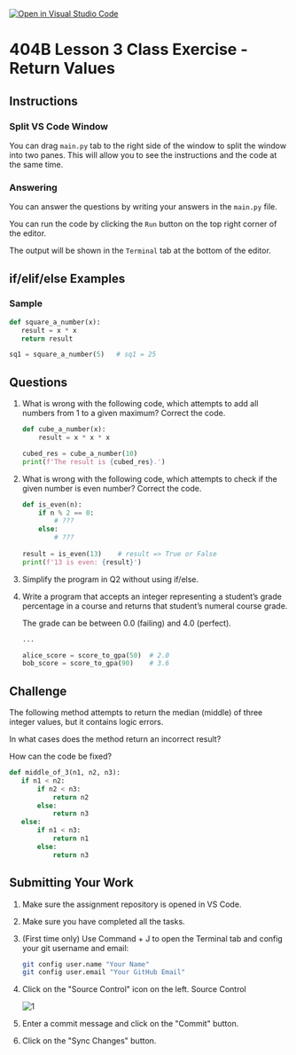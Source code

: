 [![Open in Visual Studio Code](https://classroom.github.com/assets/open-in-vscode-718a45dd9cf7e7f842a935f5ebbe5719a5e09af4491e668f4dbf3b35d5cca122.svg)](https://classroom.github.com/online_ide?assignment_repo_id=14012731&assignment_repo_type=AssignmentRepo)
# 404B Lesson 3 Class Exercise - Return Values

## Instructions

### Split VS Code Window

You can drag `main.py` tab to the right side of the window to split the window into two panes. This will allow you to see the instructions and the code at the same time.

### Answering

You can answer the questions by writing your answers in the `main.py` file.

You can run the code by clicking the `Run` button on the top right corner of the editor.

The output will be shown in the `Terminal` tab at the bottom of the editor.

## if/elif/else Examples

### Sample

```python
def square_a_number(x):
   result = x * x
   return result

sq1 = square_a_number(5)   # sq1 = 25
```

## Questions

1. What is wrong with the following code, which attempts to add all numbers from 1 to a given maximum? Correct the code.

   ```python
   def cube_a_number(x):
       result = x * x * x

   cubed_res = cube_a_number(10)
   print(f'The result is {cubed_res}.')
   ```

2. What is wrong with the following code, which attempts to check if the given number is even number? Correct the code.

   ```python
   def is_even(n):
       if n % 2 == 0:
           # ???
       else:
           # ???
    
   result = is_even(13)    # result => True or False
   print(f'13 is even: {result}')
   ```

3. Simplify the program in Q2 without using if/else.

4. Write a program that accepts an integer representing a student’s grade percentage in a course and returns that student’s numeral course grade.
  
   The grade can be between 0.0 (failing) and 4.0 (perfect).

   ```python
   ...
   
   alice_score = score_to_gpa(50)  # 2.0
   bob_score = score_to_gpa(90)    # 3.6
   ```

## Challenge

The following method attempts to return the median (middle) of three integer values, but it contains logic errors.

In what cases does the method return an incorrect result?

How can the code be fixed?

```python
def middle_of_3(n1, n2, n3):
   if n1 < n2:
       if n2 < n3:
           return n2
       else:
           return n3
   else:
       if n1 < n3:
           return n1
       else:
           return n3
```

## Submitting Your Work

1. Make sure the assignment repository is opened in VS Code.

2. Make sure you have completed all the tasks.

3. (First time only)
Use Command + J to open the Terminal tab and config your git username and email:

    ```bash
    git config user.name "Your Name"
    git config user.email "Your GitHub Email"
    ```

4. Click on the "Source Control" icon on the left. Source Control

    ![1](https://github.com/BlueinnoClassroom/404B-L2.1-Template/assets/155412668/2c31026e-c14d-484f-bb9e-dc87189a0216)

5. Enter a commit message and click on the "Commit" button.

6. Click on the "Sync Changes" button.
